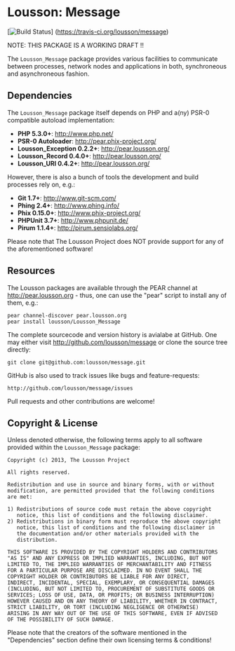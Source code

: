 Lousson: Message
================

[![Build Status](https://travis-ci.org/lousson/message.png?branch=master)]
(https://travis-ci.org/lousson/message)

NOTE: THIS PACKAGE IS A WORKING DRAFT !!

The `Lousson_Message` package provides various facilities to communicate
between processes, network nodes and applications in both, synchroneous
and asynchroneous fashion.


Dependencies
------------

The `Lousson_Message` package itself depends on PHP and a(ny) PSR-0
compatible autoload implementation:

- **PHP 5.3.0+**:                           http://www.php.net/
- **PSR-0 Autoloader**:                     http://pear.phix-project.org/
- **Lousson_Exception 0.2.2+**:             http://pear.lousson.org/
- **Lousson_Record 0.4.0+**:                http://pear.lousson.org/
- **Lousson_URI 0.4.2+**:                   http://pear.lousson.org/

However, there is also a bunch of tools the development and build
processes rely on, e.g.:

- **Git 1.7+**:                             http://www.git-scm.com/
- **Phing 2.4+**:                           http://www.phing.info/
- **Phix 0.15.0+**:                         http://www.phix-project.org/
- **PHPUnit 3.7+**:                         http://www.phpunit.de/
- **Pirum 1.1.4+**:                         http://pirum.sensiolabs.org/

Please note that The Lousson Project does NOT provide support for any of
the aforementioned software!


Resources
---------

The Lousson packages are available through the PEAR channel at
http://pear.lousson.org - thus, one can use the "pear" script to
install any of them, e.g.:

	pear channel-discover pear.lousson.org
	pear install lousson/Lousson_Message

The complete sourcecode and version history is avialabe at GitHub.
One may either visit http://github.com/lousson/message or clone
the source tree directly:

	git clone git@github.com:lousson/message.git

GitHub is also used to track issues like bugs and feature-requests:

	http://github.com/lousson/message/issues

Pull requests and other contributions are welcome!


Copyright & License
-------------------

Unless denoted otherwise, the following terms apply to all software
provided within the `Lousson_Message` package:

	Copyright (c) 2013, The Lousson Project

	All rights reserved.

	Redistribution and use in source and binary forms, with or without
	modification, are permitted provided that the following conditions
	are met:

	1) Redistributions of source code must retain the above copyright
	   notice, this list of conditions and the following disclaimer.
	2) Redistributions in binary form must reproduce the above copyright
	   notice, this list of conditions and the following disclaimer in
	   the documentation and/or other materials provided with the
	   distribution.

	THIS SOFTWARE IS PROVIDED BY THE COPYRIGHT HOLDERS AND CONTRIBUTORS
	"AS IS" AND ANY EXPRESS OR IMPLIED WARRANTIES, INCLUDING, BUT NOT
	LIMITED TO, THE IMPLIED WARRANTIES OF MERCHANTABILITY AND FITNESS
	FOR A PARTICULAR PURPOSE ARE DISCLAIMED. IN NO EVENT SHALL THE
	COPYRIGHT HOLDER OR CONTRIBUTORS BE LIABLE FOR ANY DIRECT,
	INDIRECT, INCIDENTAL, SPECIAL, EXEMPLARY, OR CONSEQUENTIAL DAMAGES
	(INCLUDING, BUT NOT LIMITED TO, PROCUREMENT OF SUBSTITUTE GOODS OR
	SERVICES; LOSS OF USE, DATA, OR PROFITS; OR BUSINESS INTERRUPTION)
	HOWEVER CAUSED AND ON ANY THEORY OF LIABILITY, WHETHER IN CONTRACT,
	STRICT LIABILITY, OR TORT (INCLUDING NEGLIGENCE OR OTHERWISE)
	ARISING IN ANY WAY OUT OF THE USE OF THIS SOFTWARE, EVEN IF ADVISED
	OF THE POSSIBILITY OF SUCH DAMAGE.

Please note that the creators of the software mentioned in the
"Dependencies" section define their own licensing terms & conditions!

